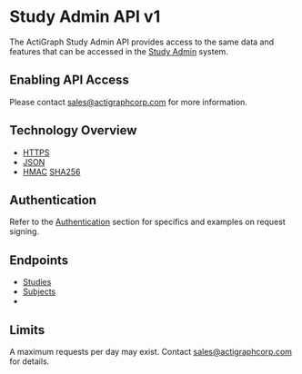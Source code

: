 Study Admin API v1
===============

The ActiGraph Study Admin API provides access to the same data and features that can be accessed in the [Study Admin](http://studyadmin.actigraphcorp.com) system.

Enabling API Access
-------------------
Please contact [sales@actigraphcorp.com](mailto:sales@actigraphcorp.com) for more information.

Technology Overview
-------------------
 * [HTTPS](http://tools.ietf.org/html/rfc2818)
 * [JSON](http://tools.ietf.org/html/rfc4627)
 * [HMAC](http://tools.ietf.org/html/rfc2104) [SHA256](http://tools.ietf.org/html/rfc4634)

Authentication
--------------
Refer to the [Authentication](sections/authentication.md) section for specifics and examples on request signing.

Endpoints
---------
 * [Studies](sections/studies.md)
 * [Subjects](sections/subjects.md)
 * 

Limits
------
A maximum requests per day may exist.  Contact [sales@actigraphcorp.com](mailto:sales@actigraphcorp.com) for details.
